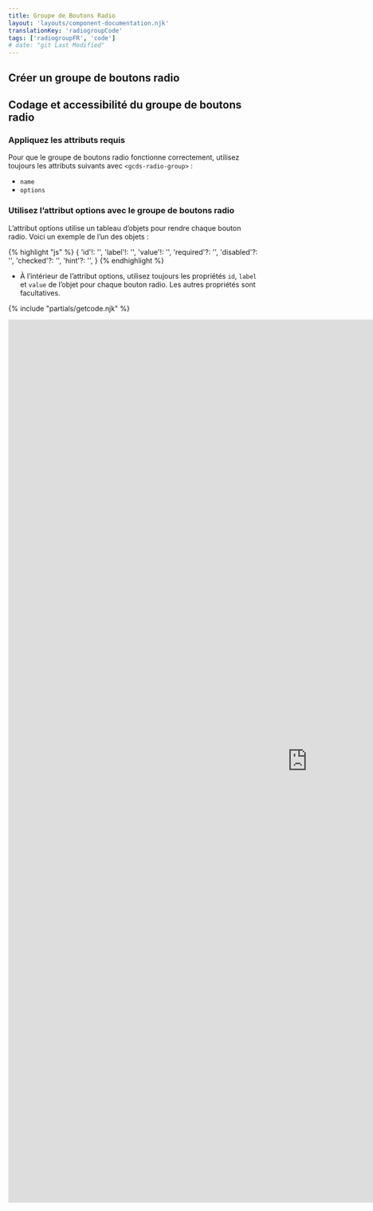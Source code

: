```yaml
---
title: Groupe de Boutons Radio
layout: 'layouts/component-documentation.njk'
translationKey: 'radiogroupCode'
tags: ['radiogroupFR', 'code']
# date: "git Last Modified"
---
```


## Créer un groupe de boutons radio

## Codage et accessibilité du groupe de boutons radio

### Appliquez les attributs requis

Pour que le groupe de boutons radio fonctionne correctement, utilisez toujours les attributs suivants avec `<gcds-radio-group>` :
- `name`
- `options`

### Utilisez l’attribut options avec le groupe de boutons radio

L’attribut options utilise un tableau d’objets pour rendre chaque bouton radio. Voici un exemple de l’un des objets :

{% highlight "js" %}
{
  'id'!: '',
  'label'!: '',
  'value'!: '',
  'required'?: '',
  'disabled'?: '',
  'checked'?: '',
  'hint'?: '',
}
{% endhighlight %}


- À l’intérieur de l’attribut options, utilisez toujours les propriétés `id`, `label` et `value` de l’objet pour chaque bouton radio. Les autres propriétés sont facultatives.

{% include "partials/getcode.njk" %}

<iframe
  title="Survol des propriétés et des évènements relatifs à gcds-radio-group."
  src="https://cds-snc.github.io/gcds-components/iframe.html?viewMode=docs&demo=true&singleStory=true&id=components-radio-group--events-properties&lang=fr"
  width="1200"
  height="1770"
  style="display: block; margin: 0 auto;"
  frameBorder="0"
  allow="clipboard-write"
></iframe>
